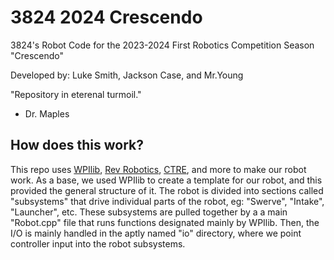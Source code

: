 # 3824 2024 Crescendo
3824's Robot Code for the 2023-2024 First Robotics Competition Season "Crescendo"

Developed by:
Luke Smith, Jackson Case, and Mr.Young

"Repository in eterenal turmoil." 
  - Dr. Maples

## How does this work?

This repo uses [WPIlib](https://docs.wpilib.org/en/stable/index.html), [Rev Robotics](https://www.revrobotics.com/), [CTRE]([https://www.example.com](https://store.ctr-electronics.com/)), and more to make our robot work. As a base, we used WPIlib to create a template for our robot, and this provided the general structure of it. The robot is divided into sections called "subsystems" that drive individual parts of the robot, eg: "Swerve", "Intake", "Launcher", etc. These subsystems are pulled together by a a main "Robot.cpp" file that runs functions designated mainly by WPIlib. Then, the I/O is mainly handled in the aptly named "io" directory, where we point controller input into the robot subsystems.
